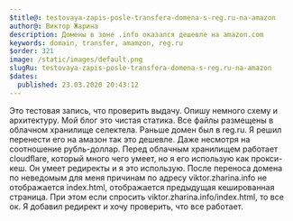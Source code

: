 ```yaml
---
$title@: testovaya-zapis-posle-transfera-domena-s-reg.ru-na-amazon
author@: Виктор Жарина
description: Домены в зоне .info оказался дешевле на amazon.com
keywords: domain, transfer, amamzon, reg.ru
$order: 321
image: /static/images/default.png
slugRu: testovaya-zapis-posle-transfera-domena-s-reg.ru-na-amazon
$dates:
  published: 23.03.2020 20:43:12
---
```



Это тестовая запись, что проверить выдачу. Опишу немного схему и архитектуру. Мой блог это чистая статика. Все файлы размещены в облачном хранилище селектела. Раньше домен был в reg.ru. Я решил перенести
его на амазон так это дешевле. Даже несмотря на соотношение рубль-доллар. Перед облачным хранилищем работает cloudflare, который много чего умеет, но я его использую как прокси-кеш. Он умеет редиректы и я это использую.
После переноса домена по неведомым для меня причинам по адресу viktor.zharina.info не отображается index.html, отображается предыдущая кешированная страница. При этом если спросить viktor.zharina.info/index.html, то все
ок. Я добавил редирект и хочу проверить, что все работает.

